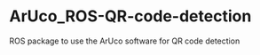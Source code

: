 ArUco_ROS-QR-code-detection
===========================

ROS package to use the ArUco software for QR code detection
